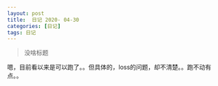 ```yaml
---
layout: post
title:  日记 2020- 04-30 
categories: [日记]
tags: 日记
---
```


> 没啥标题

嗯，目前看以来是可以跑了。。但具体的，loss的问题，却不清楚。。跑不动有点。。